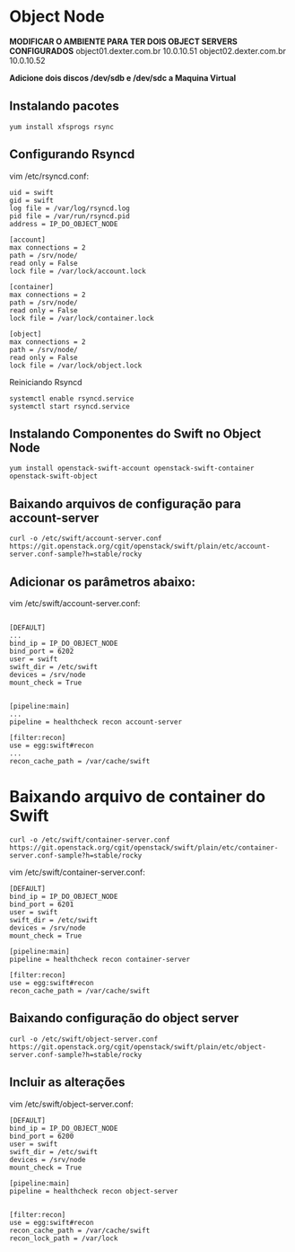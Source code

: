 # Object Node

**MODIFICAR O AMBIENTE PARA TER DOIS OBJECT SERVERS CONFIGURADOS**
object01.dexter.com.br 10.0.10.51
object02.dexter.com.br 10.0.10.52

**Adicione dois discos /dev/sdb e /dev/sdc a Maquina Virtual**

## Instalando pacotes
```
yum install xfsprogs rsync
```

## Configurando Rsyncd
vim /etc/rsyncd.conf:
```
uid = swift
gid = swift
log file = /var/log/rsyncd.log
pid file = /var/run/rsyncd.pid
address = IP_DO_OBJECT_NODE

[account]
max connections = 2
path = /srv/node/
read only = False
lock file = /var/lock/account.lock

[container]
max connections = 2
path = /srv/node/
read only = False
lock file = /var/lock/container.lock

[object]
max connections = 2
path = /srv/node/
read only = False
lock file = /var/lock/object.lock
```

Reiniciando Rsyncd
```
systemctl enable rsyncd.service
systemctl start rsyncd.service
```

## Instalando Componentes do Swift no Object Node
```
yum install openstack-swift-account openstack-swift-container openstack-swift-object
```

## Baixando arquivos de configuração para account-server
```
curl -o /etc/swift/account-server.conf https://git.openstack.org/cgit/openstack/swift/plain/etc/account-server.conf-sample?h=stable/rocky
```

## Adicionar os parâmetros abaixo:
vim /etc/swift/account-server.conf:
```

[DEFAULT]
...
bind_ip = IP_DO_OBJECT_NODE
bind_port = 6202
user = swift
swift_dir = /etc/swift
devices = /srv/node
mount_check = True


[pipeline:main]
...
pipeline = healthcheck recon account-server

[filter:recon]
use = egg:swift#recon
...
recon_cache_path = /var/cache/swift

```

# Baixando arquivo de container do Swift
```
curl -o /etc/swift/container-server.conf https://git.openstack.org/cgit/openstack/swift/plain/etc/container-server.conf-sample?h=stable/rocky
```

vim /etc/swift/container-server.conf:
```
[DEFAULT]
bind_ip = IP_DO_OBJECT_NODE
bind_port = 6201
user = swift
swift_dir = /etc/swift
devices = /srv/node
mount_check = True

[pipeline:main]
pipeline = healthcheck recon container-server

[filter:recon]
use = egg:swift#recon
recon_cache_path = /var/cache/swift

```

## Baixando configuração do object server
```
curl -o /etc/swift/object-server.conf https://git.openstack.org/cgit/openstack/swift/plain/etc/object-server.conf-sample?h=stable/rocky
```

## Incluir as alterações
vim /etc/swift/object-server.conf:
```
[DEFAULT]
bind_ip = IP_DO_OBJECT_NODE
bind_port = 6200
user = swift
swift_dir = /etc/swift
devices = /srv/node
mount_check = True

[pipeline:main]
pipeline = healthcheck recon object-server


[filter:recon]
use = egg:swift#recon
recon_cache_path = /var/cache/swift
recon_lock_path = /var/lock

```


